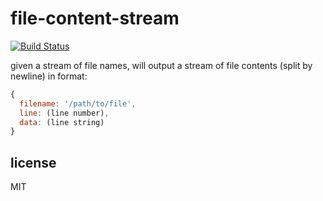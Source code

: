 file-content-stream
====

[![Build Status](https://travis-ci.org/jarofghosts/file-content-stream.png?branch=master)](https://travis-ci.org/jarofghosts/file-content-stream)

given a stream of file names, will output a stream of file contents
(split by newline) in format:

```js
{
  filename: '/path/to/file',
  line: (line number),
  data: (line string)
}
```

## license

MIT
